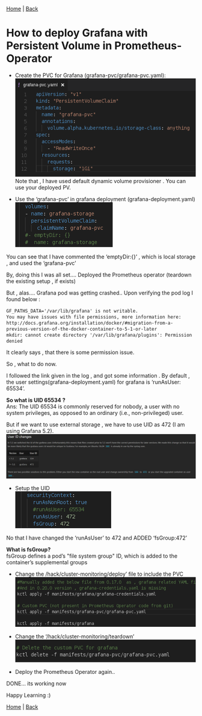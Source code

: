 [Home](https://debbiswal.github.io/Tech-BITE) \| [Back](https://debbiswal.github.io/Tech-BITE/#prometheus-operator)

# How to deploy Grafana with Persistent Volume in Prometheus-Operator  

* Create the PVC for Grafana (grafana-pvc/grafana-pvc.yaml):  
![pvc](images/img1.png)  
Note that , I have used default dynamic volume provisioner . You can use your deployed PV.

* Use the ‘grafana-pvc’ in grafana deployment (grafana-deployment.yaml)  
![grafana-pvc](images/img2.png) 

You can see that I have commented the ‘emptyDir:{}’ , which is local storage , and used the ‘grafana-pvc’

By, doing this I was all set….  Deployed the Prometheus operator (teardown the existing setup , if exists)

But , alas…. Grafana pod was getting crashed.. Upon verifying the pod log I found below :
```shell
GF_PATHS_DATA='/var/lib/grafana' is not writable.
You may have issues with file permissions, more information here: http://docs.grafana.org/installation/docker/#migration-from-a-previous-version-of-the-docker-container-to-5-1-or-later
mkdir: cannot create directory '/var/lib/grafana/plugins': Permission denied
```
It clearly says , that there is some permission issue.

So , what to do now.

I followed the link given in the log , and got some information .
By default  , the user settings(grafana-deployment.yaml) for grafana is ‘runAsUser: 65534’.

**So what is UID 65534 ?**  
Ans: The UID 65534 is commonly reserved for nobody, a user with no system privileges, as opposed to an ordinary (i.e., non-privileged) user.

But if we want to use external storage , we have to use UID as 472 (I am using Grafana 5.2).  
![uid](images/img3.png) 

* Setup the UID  
![setup-uid](images/img4.png)

No that I have changed the ‘runAsUser’ to 472 and ADDED ‘fsGroup:472’

**What is fsGroup?**  
fsGroup defines a pod’s "file system group" ID, which is added to the container’s supplemental groups

* Change the /hack/cluster-monitoring/deploy’ file to include the PVC  
![deploy](images/img5.png)

* Change the ‘/hack/cluster-monitoring/teardown’  
![teardown](images/img6.png)

* Deploy the Prometheus Operator again..  

DONE… its working now  

Happy Learning :)  

[Home](https://debbiswal.github.io/Tech-BITE) \| [Back](https://debbiswal.github.io/Tech-BITE/#prometheus-operator)
